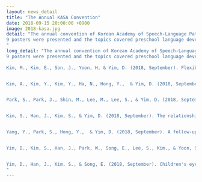 ```yaml
---
layout: news_detail
title: "The Annual KASA Convention"
date: 2018-09-15 20:00:00 +0900
image: 2018-kasa.jpg
detail: "The annual convention of Korean Academy of Speech-Language Pathology and Audiology was held on Sep. 15th.
9 posters were presented and the topics covered preschool language development and bilingual language development. This year, 3 out of 9 posters were based on the student project outcomes, which were done in professor Yim's class in last spring semester, Communication in culturally and linguistically diverse children class.
"
long_detail: "The annual convention of Korean Academy of Speech-Language Pathology and Audiology was held on Sep. 15th.
9 posters were presented and the topics covered preschool language development and bilingual language development. This year, 3 out of 9 posters were based on the student project outcomes, which were done in professor Yim's class in last spring semester, Communication in culturally and linguistically diverse children class.
​
Kim, M., Kim, E., Son, J., Yoon, H, & Yim, D. (2018, September). Flexibility of speaker's sentence structure in Korean-English bilingual children. The Annual KASA Convention, Gwangju, Korea.


​Kim, A., Kim, Y., Kim, Y., Ha, N., Hong, Y.,  & Yim, D. (2018, September). The effect of using mother's native language on children's language skills and self-esteem. The Annual KASA Convention, Gwangju, Korea.


​Park, S., Park, J., Shin, M., Lee, M., Lee, S., & Yim, D. (2018, September).  Comparative study on Korean word accent according to similarity of mother tongue between foreign language learners. The Annual KASA  Convention, Gwangju, Korea.


Kim, S., Han, J., Kim, S., & Yim, D. (2018, September). The relationship among language abilities of preschool children assessed by SLP. language skills checked by teacher, and temperament checked by parents. The Annual KASA  Convention, Gwangju, Korea.


​Yang, Y., Park, S., Hong, Y.,  & Yim, D. (2018, September). A follow-up study for phonological neighborhood density in 18- to 35-month-old children. The Annual KASA Convention, Gwangju, Korea.


​Yim, D., Kim, S., Han, J., Park, W., Song, E., Lee, S., Kim., & Yoon, S. (2018, September). Positive storybook parent training effect on parent-child storybook reading activity. The Annual KASA Convention, Gwangju, Korea.


Yim, D., Han, J., Kim, S., & Song, E. (2018, September). Children's eye movement during storybook reading. The Annual KASA Convention, Gwangju, Korea.
"
---
```


